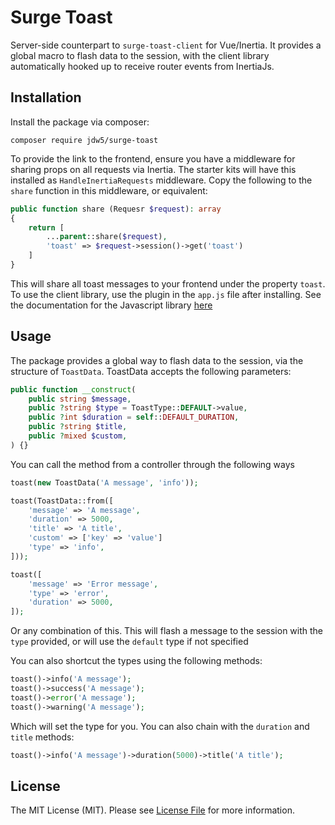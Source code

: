 # Surge Toast
Server-side counterpart to `surge-toast-client` for Vue/Inertia. It provides a global macro to flash data to the session, with the client library automatically hooked up to receive router events from InertiaJs.

## Installation
Install the package via composer:
```console
composer require jdw5/surge-toast
```

To provide the link to the frontend, ensure you have a middleware for sharing props on all requests via Inertia. The starter kits will have this installed as `HandleInertiaRequests` middleware. Copy the following to the `share` function in this middleware, or equivalent:

```php
public function share (Requesr $request): array
{
    return [
        ...parent::share($request),
        'toast' => $request->session()->get('toast')
    ]
}
```

This will share all toast messages to your frontend under the property `toast`. To use the client library, use the plugin in the `app.js` file after installing. See the documentation for the Javascript library [here](https://github.com/jdw5/surge-toast-client#readme)

## Usage
The package provides a global way to flash data to the session, via the structure of `ToastData`. ToastData accepts the following parameters:

```php
public function __construct(
    public string $message,
    public ?string $type = ToastType::DEFAULT->value,
    public ?int $duration = self::DEFAULT_DURATION,
    public ?string $title,
    public ?mixed $custom,
) {}
```

You can call the method from a controller through the following ways

```php
toast(new ToastData('A message', 'info'));

toast(ToastData::from([
    'message' => 'A message',
    'duration' => 5000,
    'title' => 'A title',
    'custom' => ['key' => 'value']
    'type' => 'info',
]));

toast([
    'message' => 'Error message',
    'type' => 'error',
    'duration' => 5000,
]);
```

Or any combination of this. This will flash a message to the session with the `type` provided, or will use the `default` type if not specified

You can also shortcut the types using the following methods:

```php
toast()->info('A message');
toast()->success('A message');
toast()->error('A message');
toast()->warning('A message');
```

Which will set the type for you. You can also chain with the `duration` and `title` methods:

```php
toast()->info('A message')->duration(5000)->title('A title');
```

## License
The MIT License (MIT). Please see [License File](LICENSE.md) for more information.